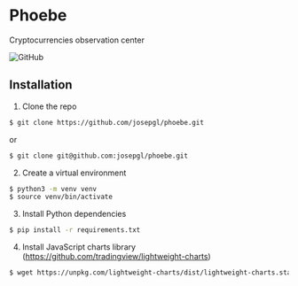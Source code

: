 # Phoebe

Cryptocurrencies observation center

![GitHub](https://img.shields.io/github/license/josepgl/phoebe)


## Installation

1. Clone the repo

```bash
$ git clone https://github.com/josepgl/phoebe.git
```
or

```bash
$ git clone git@github.com:josepgl/phoebe.git
```

2. Create a virtual environment
```bash
$ python3 -m venv venv
$ source venv/bin/activate
```

3. Install Python dependencies
```bash
$ pip install -r requirements.txt
```

4. Install JavaScript charts library (https://github.com/tradingview/lightweight-charts)
```bash
$ wget https://unpkg.com/lightweight-charts/dist/lightweight-charts.standalone.production.js -P phoebe/charts/static/js/
```

